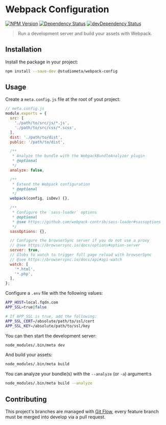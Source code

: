 # Webpack Configuration

[![NPM Version](https://img.shields.io/npm/v/@studiometa/webpack-config.svg?style=flat-square)](https://www.npmjs.com/package/@studiometa/webpack-config)
[![Dependency Status](https://img.shields.io/david/studiometa/webpack-config.svg?label=deps&style=flat-square)](https://david-dm.org/studiometa/webpack-config)
[![devDependency Status](https://img.shields.io/david/dev/studiometa/webpack-config.svg?label=devDeps&style=flat-square)](https://david-dm.org/studiometa/webpack-config?type=dev)

> Run a development server and build your assets with Webpack.

## Installation

Install the package in your project:

```bash
npm install --save-dev @studiometa/webpack-config
```

## Usage

Create a `meta.config.js` file at the root of yout project:

```js
// meta.config.js
module.exports = {
  src: [
    './path/to/src/js/*.js',
    './path/to/src/css/*.scss',
  ],
  dist: './path/to/dist',
  public: '/path/to/dist',

  /**
   * Analyze the bundle with the WebpackBundleAnalyzer plugin
   * @optional
   */
  analyze: false,

  /**
   * Extend the Webpack configuration
   * @optional
   */
  webpack(config, isDev) {},

  /**
   * Configure the `sass-loader` options
   * @optional
   * @see https://github.com/webpack-contrib/sass-loader#sassoptions
   */
  sassOptions: {},

  // Configure the browserSync server if you do not use a proxy
  // @see https://browsersync.io/docs/options#option-server
  server: true,
  // Globs to watch to trigger full page reload with browserSync
  // @see https://browsersync.io/docs/api#api-watch
  watch: [
    '*.html',
    '*.php',
  ],
};
```

Configure a `.env` file with the following values:

```bash
APP_HOST=local.fqdn.com
APP_SSL=true|false

# If APP_SSL is true, add the following:
APP_SSL_CERT=/absolute/path/to/ssl/cert
APP_SSL_KEY=/absolute/path/to/ssl/key
```

You can then start the development server:

```bash
node_modules/.bin/meta dev
```

And build your assets:

```bash
node_modules/.bin/meta build
```

You can analyze your bundle(s) with the `--analyze` (or `-a`) argument:s

```bash
node_modules/.bin/meta build --analyze
```

## Contributing

This project's branches are managed with [Git Flow](https://github.com/petervanderdoes/gitflow-avh), every feature branch must be merged into develop via a pull request.
